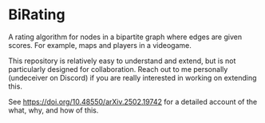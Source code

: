 # BiRating
A rating algorithm for nodes in a bipartite graph where edges are given scores. For example, maps and players in a videogame.

This repository is relatively easy to understand and extend, but is not particularly designed for collaboration. Reach out to me personally (undeceiver on Discord) if you are really interested in working on extending this.

See https://doi.org/10.48550/arXiv.2502.19742 for a detailed account of the what, why, and how of this.
